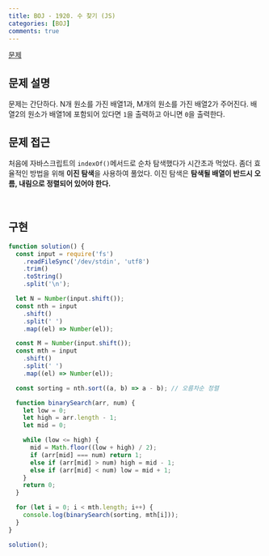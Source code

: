```yaml
---
title: BOJ - 1920. 수 찾기 (JS)
categories: [BOJ]
comments: true
---
```


[문제](https://www.acmicpc.net/problem/1920)

## 문제 설명

문제는 간단하다.
N개 원소를 가진 배열1과, M개의 원소를 가진 배열2가 주어진다.
배열2의 원소가 배열1에 포함되어 있다면 `1`을 출력하고 아니면 `0`을 출력한다.

## 문제 접근

처음에 자바스크립트의 `indexOf()`메서드로 순차 탐색했다가 시간초과 먹었다.
좀더 효율적인 방법을 위해 **이진 탐색**을 사용하여 풀었다.
이진 탐색은 **탐색될 배열이 반드시 오름, 내림으로 정렬되어 있어야 한다.**

<br>

## 구현

```js
function solution() {
  const input = require('fs')
    .readFileSync('/dev/stdin', 'utf8')
    .trim()
    .toString()
    .split('\n');

  let N = Number(input.shift());
  const nth = input
    .shift()
    .split(' ')
    .map((el) => Number(el));

  const M = Number(input.shift());
  const mth = input
    .shift()
    .split(' ')
    .map((el) => Number(el));

  const sorting = nth.sort((a, b) => a - b); // 오름차순 정렬

  function binarySearch(arr, num) {
    let low = 0;
    let high = arr.length - 1;
    let mid = 0;

    while (low <= high) {
      mid = Math.floor((low + high) / 2);
      if (arr[mid] === num) return 1;
      else if (arr[mid] > num) high = mid - 1;
      else if (arr[mid] < num) low = mid + 1;
    }
    return 0;
  }

  for (let i = 0; i < mth.length; i++) {
    console.log(binarySearch(sorting, mth[i]));
  }
}

solution();
```
